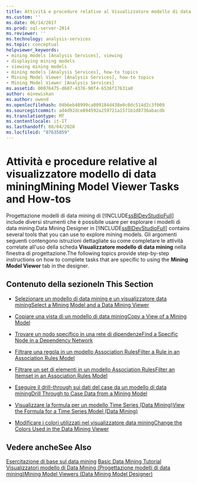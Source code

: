 ```yaml
---
title: Attività e procedure relative al Visualizzatore modello di data mining | Microsoft Docs
ms.custom: ''
ms.date: 06/14/2017
ms.prod: sql-server-2014
ms.reviewer: ''
ms.technology: analysis-services
ms.topic: conceptual
helpviewer_keywords:
- mining models [Analysis Services], viewing
- displaying mining models
- viewing mining models
- mining models [Analysis Services], how-to topics
- Mining Model Viewer [Analysis Services], how-to topics
- Mining Model Viewer [Analysis Services]
ms.assetid: 00076475-d687-4376-90f4-6536f17631a0
author: minewiskan
ms.author: owend
ms.openlocfilehash: 04b6eb40999ca009184d438e0c0dc514d2c3f009
ms.sourcegitcommit: ad4d92dce894592a259721a1571b1d8736abacdb
ms.translationtype: MT
ms.contentlocale: it-IT
ms.lasthandoff: 08/04/2020
ms.locfileid: "87635859"
---
```

# <a name="mining-model-viewer-tasks-and-how-tos"></a><span data-ttu-id="d85e1-102">Attività e procedure relative al visualizzatore modello di data mining</span><span class="sxs-lookup"><span data-stu-id="d85e1-102">Mining Model Viewer Tasks and How-tos</span></span>
  <span data-ttu-id="d85e1-103">Progettazione modelli di data mining di [!INCLUDE[ssBIDevStudioFull](../../includes/ssbidevstudiofull-md.md)] include diversi strumenti che è possibile usare per esplorare i modelli di data mining.</span><span class="sxs-lookup"><span data-stu-id="d85e1-103">Data Mining Designer in [!INCLUDE[ssBIDevStudioFull](../../includes/ssbidevstudiofull-md.md)] contains several tools that you can use to explore mining models.</span></span> <span data-ttu-id="d85e1-104">Gli argomenti seguenti contengono istruzioni dettagliate su come completare le attività correlate all'uso della scheda **Visualizzatore modello di data mining** nella finestra di progettazione.</span><span class="sxs-lookup"><span data-stu-id="d85e1-104">The following topics provide step-by-step instructions on how to complete tasks that are specific to using the **Mining Model Viewer** tab in the designer.</span></span>  
  
## <a name="in-this-section"></a><span data-ttu-id="d85e1-105">Contenuto della sezione</span><span class="sxs-lookup"><span data-stu-id="d85e1-105">In This Section</span></span>  
  
-   [<span data-ttu-id="d85e1-106">Selezionare un modello di data mining e un visualizzatore data mining</span><span class="sxs-lookup"><span data-stu-id="d85e1-106">Select a Mining Model and a Data Mining Viewer</span></span>](select-a-mining-model-and-a-data-mining-viewer.md)  
  
-   [<span data-ttu-id="d85e1-107">Copiare una vista di un modello di data mining</span><span class="sxs-lookup"><span data-stu-id="d85e1-107">Copy a View of a Mining Model</span></span>](copy-a-view-of-a-mining-model.md)  
  
-   [<span data-ttu-id="d85e1-108">Trovare un nodo specifico in una rete di dipendenze</span><span class="sxs-lookup"><span data-stu-id="d85e1-108">Find a Specific Node in a Dependency Network</span></span>](find-a-specific-node-in-a-dependency-network.md)  
  
-   [<span data-ttu-id="d85e1-109">Filtrare una regola in un modello Association Rules</span><span class="sxs-lookup"><span data-stu-id="d85e1-109">Filter a Rule in an Association Rules Model</span></span>](filter-a-rule-in-an-association-rules-model.md)  
  
-   [<span data-ttu-id="d85e1-110">Filtrare un set di elementi in un modello Association Rules</span><span class="sxs-lookup"><span data-stu-id="d85e1-110">Filter an Itemset in an Association Rules Model</span></span>](filter-an-itemset-in-an-association-rules-model.md)  
  
-   [<span data-ttu-id="d85e1-111">Eseguire il drill-through sui dati del case da un modello di data mining</span><span class="sxs-lookup"><span data-stu-id="d85e1-111">Drill Through to Case Data from a Mining Model</span></span>](drill-through-to-case-data-from-a-mining-model.md)  
  
-   [<span data-ttu-id="d85e1-112">Visualizzare la formula per un modello Time Series &#40;Data Mining&#41;</span><span class="sxs-lookup"><span data-stu-id="d85e1-112">View the Formula for a Time Series Model &#40;Data Mining&#41;</span></span>](view-the-formula-for-a-time-series-model-data-mining.md)  
  
-   [<span data-ttu-id="d85e1-113">Modificare i colori utilizzati nel visualizzatore data mining</span><span class="sxs-lookup"><span data-stu-id="d85e1-113">Change the Colors Used in the Data Mining Viewer</span></span>](change-the-colors-used-in-the-data-mining-viewer.md)  
  
## <a name="see-also"></a><span data-ttu-id="d85e1-114">Vedere anche</span><span class="sxs-lookup"><span data-stu-id="d85e1-114">See Also</span></span>  
 <span data-ttu-id="d85e1-115">[Esercitazione di base sul data mining](../../tutorials/basic-data-mining-tutorial.md) </span><span class="sxs-lookup"><span data-stu-id="d85e1-115">[Basic Data Mining Tutorial](../../tutorials/basic-data-mining-tutorial.md) </span></span>  
 [<span data-ttu-id="d85e1-116">Visualizzatori modello di Data Mining &#40;Progettazione modelli di data mining&#41;</span><span class="sxs-lookup"><span data-stu-id="d85e1-116">Mining Model Viewers &#40;Data Mining Model Designer&#41;</span></span>](../mining-model-viewers-data-mining-model-designer.md)  
  
  
